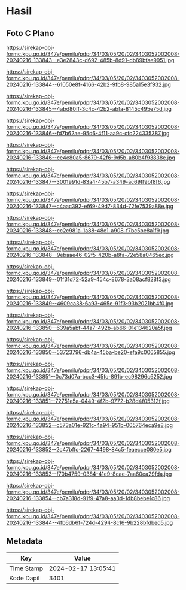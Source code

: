 # Hasil

## Foto C Plano

https://sirekap-obj-formc.kpu.go.id/347e/pemilu/pdpr/34/03/05/20/02/3403052002008-20240216-133843--e3e2843c-d692-485b-8d91-db89bfae9951.jpg

https://sirekap-obj-formc.kpu.go.id/347e/pemilu/pdpr/34/03/05/20/02/3403052002008-20240216-133844--61050e8f-4166-42b2-9fb8-985a15e3f932.jpg

https://sirekap-obj-formc.kpu.go.id/347e/pemilu/pdpr/34/03/05/20/02/3403052002008-20240216-133845--4abd80ff-3c4c-42b2-abfa-8145c495e75d.jpg

https://sirekap-obj-formc.kpu.go.id/347e/pemilu/pdpr/34/03/05/20/02/3403052002008-20240216-133846--fd7b62ae-95d6-4f11-aa9c-cfc224335387.jpg

https://sirekap-obj-formc.kpu.go.id/347e/pemilu/pdpr/34/03/05/20/02/3403052002008-20240216-133846--ce4e80a5-8679-42f6-9d5b-a80b4f93838e.jpg

https://sirekap-obj-formc.kpu.go.id/347e/pemilu/pdpr/34/03/05/20/02/3403052002008-20240216-133847--3001991d-83a4-45b7-a349-ac69ff9bf8f6.jpg

https://sirekap-obj-formc.kpu.go.id/347e/pemilu/pdpr/34/03/05/20/02/3403052002008-20240216-133847--c4aac392-ef69-49d7-834d-72fe7539a88e.jpg

https://sirekap-obj-formc.kpu.go.id/347e/pemilu/pdpr/34/03/05/20/02/3403052002008-20240216-133848--cc2c981a-1a88-48e1-a908-f7bc5be8a1f9.jpg

https://sirekap-obj-formc.kpu.go.id/347e/pemilu/pdpr/34/03/05/20/02/3403052002008-20240216-133848--9ebaae46-02f5-420b-a8fa-72e58a0465ec.jpg

https://sirekap-obj-formc.kpu.go.id/347e/pemilu/pdpr/34/03/05/20/02/3403052002008-20240216-133849--01f31d72-52a9-454c-8678-3a08acf828f3.jpg

https://sirekap-obj-formc.kpu.go.id/347e/pemilu/pdpr/34/03/05/20/02/3403052002008-20240216-133849--4609ca38-6a93-465e-91f3-93b2021bb4f0.jpg

https://sirekap-obj-formc.kpu.go.id/347e/pemilu/pdpr/34/03/05/20/02/3403052002008-20240216-133850--639a5abf-44a7-492b-ab66-01e134620a5f.jpg

https://sirekap-obj-formc.kpu.go.id/347e/pemilu/pdpr/34/03/05/20/02/3403052002008-20240216-133850--53723796-db4a-45ba-be20-efa9c0065855.jpg

https://sirekap-obj-formc.kpu.go.id/347e/pemilu/pdpr/34/03/05/20/02/3403052002008-20240216-133851--0c73d07a-bcc3-45fc-891b-ec98296c6252.jpg

https://sirekap-obj-formc.kpu.go.id/347e/pemilu/pdpr/34/03/05/20/02/3403052002008-20240216-133851--72751e5a-0449-4f2b-9772-b28d4f05312f.jpg

https://sirekap-obj-formc.kpu.go.id/347e/pemilu/pdpr/34/03/05/20/02/3403052002008-20240216-133852--c573a01e-921c-4a94-951b-005764eca9e8.jpg

https://sirekap-obj-formc.kpu.go.id/347e/pemilu/pdpr/34/03/05/20/02/3403052002008-20240216-133852--2c47bffc-2267-4498-84c5-feaecce080e5.jpg

https://sirekap-obj-formc.kpu.go.id/347e/pemilu/pdpr/34/03/05/20/02/3403052002008-20240216-133853--f70b4759-0384-41e9-8cae-7aa60ea29fda.jpg

https://sirekap-obj-formc.kpu.go.id/347e/pemilu/pdpr/34/03/05/20/02/3403052002008-20240216-133854--cb7a318d-91f9-47a8-aa3d-1db8bebe1c86.jpg

https://sirekap-obj-formc.kpu.go.id/347e/pemilu/pdpr/34/03/05/20/02/3403052002008-20240216-133844--4fb6db6f-724d-4294-8c16-9b228bfdbed5.jpg


## Metadata

| Key        | Value               |
| ---------- | ------------------- |
| Time Stamp | 2024-02-17 13:05:41 |
| Kode Dapil | 3401                |



